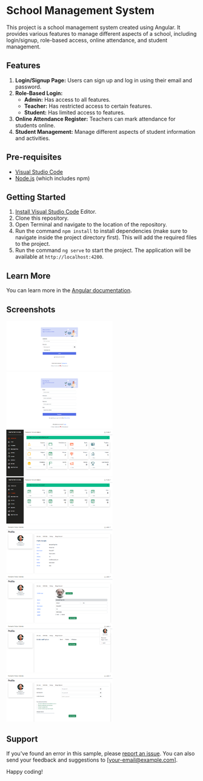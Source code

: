 # School Management System

This project is a school management system created using Angular. It provides various features to manage different aspects of a school, including login/signup, role-based access, online attendance, and student management.

## Features

1. **Login/Signup Page:** Users can sign up and log in using their email and password.
2. **Role-Based Login:** 
   - **Admin:** Has access to all features.
   - **Teacher:** Has restricted access to certain features.
   - **Student:** Has limited access to features.
3. **Online Attendance Register:** Teachers can mark attendance for students online.
4. **Student Management:** Manage different aspects of student information and activities.

## Pre-requisites

- [Visual Studio Code](https://code.visualstudio.com/)
- [Node.js](https://nodejs.org/) (which includes npm)

## Getting Started

1. [Install Visual Studio Code](https://code.visualstudio.com/) Editor.
2. Clone this repository.
3. Open Terminal and navigate to the location of the repository.
4. Run the command `npm install` to install dependencies (make sure to navigate inside the project directory first). This will add the required files to the project.
5. Run the command `ng serve` to start the project. The application will be available at `http://localhost:4200`.

## Learn More

You can learn more in the [Angular documentation](https://angular.io/docs).

## Screenshots

<img src="https://github.com/anupmaurya1994/school-management.Angular/blob/main/src/assets/imgs/login.png" width="280"> <img src="https://github.com/anupmaurya1994/school-management.Angular/blob/main/src/assets/imgs/signup.png" width="280">
<img src="https://github.com/anupmaurya1994/school-management.Angular/blob/main/src/assets/imgs/dashboard.png" width="280">
<img src="https://github.com/anupmaurya1994/school-management.Angular/blob/main/src/assets/imgs/dashboard-1.png" width="280">
<img src="https://github.com/anupmaurya1994/school-management.Angular/blob/main/src/assets/imgs/profile-1.png" width="280">
<img src="https://github.com/anupmaurya1994/school-management.Angular/blob/main/src/assets/imgs/profile-2.png" width="280">
<img src="https://github.com/anupmaurya1994/school-management.Angular/blob/main/src/assets/imgs/profile-3.png" width="280">
<img src="https://github.com/anupmaurya1994/school-management.Angular/blob/main/src/assets/imgs/profile-4.png" width="280">



## Support

If you've found an error in this sample, please [report an issue](link/to/issue/repository). You can also send your feedback and suggestions to [your-email@example.com].

Happy coding!
